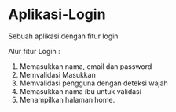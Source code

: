 # Aplikasi-Login
Sebuah aplikasi dengan fitur login

Alur fitur Login :

  1. Memasukkan nama, email dan password
  2. Memvalidasi Masukkan
  3. Memvalidasi pengguna dengan deteksi wajah
  4. Memasukkan nama ibu untuk validasi
  5. Menampilkan halaman home.
